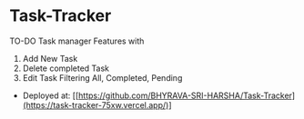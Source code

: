 # Task-Tracker
TO-DO Task manager
Features with 
1. Add New Task
2. Delete completed Task
3. Edit Task
Filtering All, Completed, Pending 

- Deployed at: [[https://github.com/BHYRAVA-SRI-HARSHA/Task-Tracker](https://task-tracker-75xw.vercel.app/)]
